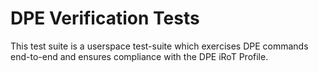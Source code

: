 # DPE Verification Tests

This test suite is a userspace test-suite which exercises DPE commands
end-to-end and ensures compliance with the DPE iRoT Profile.
